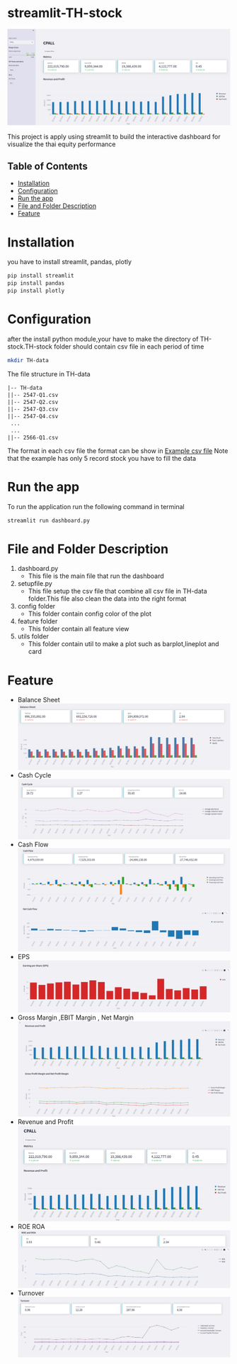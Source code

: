 # streamlit-TH-stock

![overview project img](example/All.png)

This project is apply using streamlit to build the  interactive dashboard 
for visualize the thai equity performance

## Table of Contents

- [Installation](#Installation)
- [Configuration](#Configuration)
- [Run the app](#run-the-app)
- [File and Folder Description](#File-and-Folder-Description)
- [Feature](#Feature)


# Installation
you have to install streamlit, pandas, plotly 

```bash
pip install streamlit 
pip install pandas 
pip install plotly
```

# Configuration

after the install python module,your have to make the directory of TH-stock.TH-stock folder should contain csv file in each period of time

```bash
mkdir TH-data
```
The file structure in TH-data

```
|-- TH-data
||-- 2547-Q1.csv
||-- 2547-Q2.csv
||-- 2547-Q3.csv
||-- 2547-Q4.csv
 ...
 ...
||-- 2566-Q1.csv
```

The format in each csv file the format can be show in [Example csv file](example/example.csv)
Note that the example has only 5 record stock you have to fill the data



# Run the app

To run the application run the following command in terminal

```bash
streamlit run dashboard.py
```

# File and Folder Description

1. dashboard.py
    -   This file is the main file that run the dashboard
2. setupfile.py
    -   This file setup the csv file that combine all csv file in TH-data folder.This file also clean the data into the right format
3. config folder
    -   This folder contain config color of the plot 
4. feature folder
    -   This folder contain all feature view 
5.  utils folder 
    -   This folder contain util to make a plot such as barplot,lineplot and card 



# Feature

- Balance Sheet
![BS img](example/BS.png)
- Cash Cycle
![Cash Cycle img](example/Cashcycle.png)
- Cash Flow
![Cash Flow img](example/CF.png)
- EPS
![EPS img](example/EPS.png)
- Gross Margin ,EBIT Margin , Net Margin
![Gross Margin ,EBIT Margin , Net Margin img](example/Margin.png)
- Revenue and Profit
![Revenue and Profit img](example/RevenueProfit.png)
- ROE ROA
![ROE ROA img](example/ROEROA.png)
- Turnover
![Turnover img](example/Turnover.png)
 